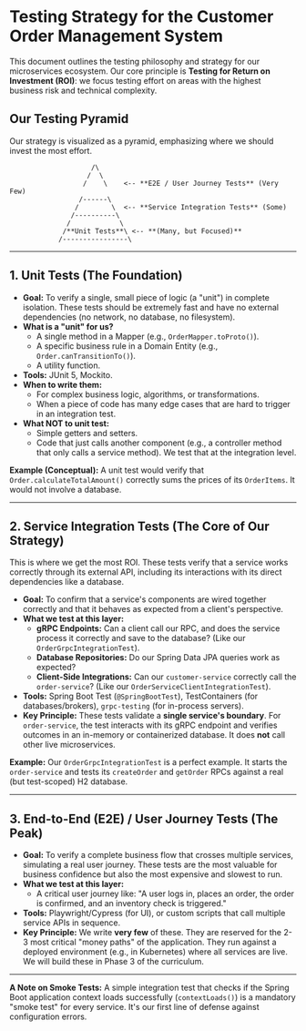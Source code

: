 # Testing Strategy for the Customer Order Management System

This document outlines the testing philosophy and strategy for our microservices ecosystem. Our core principle is **Testing for Return on Investment (ROI)**: we focus testing effort on areas with the highest business risk and technical complexity.

## Our Testing Pyramid

Our strategy is visualized as a pyramid, emphasizing where we should invest the most effort.

                        /\
                       /  \
                      /    \    <-- **E2E / User Journey Tests** (Very Few)
                     /------\
                    /        \  <-- **Service Integration Tests** (Some)
                   /----------\
                  /            \
                 /**Unit Tests**\ <-- **(Many, but Focused)**
                /----------------\

---

## 1. Unit Tests (The Foundation)

- **Goal:** To verify a single, small piece of logic (a "unit") in complete isolation. These tests should be extremely fast and have no external dependencies (no network, no database, no filesystem).
- **What is a "unit" for us?**
  - A single method in a Mapper (e.g., `OrderMapper.toProto()`).
  - A specific business rule in a Domain Entity (e.g., `Order.canTransitionTo()`).
  - A utility function.
- **Tools:** JUnit 5, Mockito.
- **When to write them:**
  - For complex business logic, algorithms, or transformations.
  - When a piece of code has many edge cases that are hard to trigger in an integration test.
- **What NOT to unit test:**
  - Simple getters and setters.
  - Code that just calls another component (e.g., a controller method that only calls a service method). We test that at the integration level.

**Example (Conceptual):**
A unit test would verify that `Order.calculateTotalAmount()` correctly sums the prices of its `OrderItems`. It would not involve a database.

---

## 2. Service Integration Tests (The Core of Our Strategy)

This is where we get the most ROI. These tests verify that a service works correctly through its external API, including its interactions with its direct dependencies like a database.

- **Goal:** To confirm that a service's components are wired together correctly and that it behaves as expected from a client's perspective.
- **What we test at this layer:**
  - **gRPC Endpoints:** Can a client call our RPC, and does the service process it correctly and save to the database? (Like our `OrderGrpcIntegrationTest`).
  - **Database Repositories:** Do our Spring Data JPA queries work as expected?
  - **Client-Side Integrations:** Can our `customer-service` correctly call the `order-service`? (Like our `OrderServiceClientIntegrationTest`).
- **Tools:** Spring Boot Test (`@SpringBootTest`), TestContainers (for databases/brokers), `grpc-testing` (for in-process servers).
- **Key Principle:** These tests validate a **single service's boundary**. For `order-service`, the test interacts with its gRPC endpoint and verifies outcomes in an in-memory or containerized database. It does **not** call other live microservices.

**Example:**
Our `OrderGrpcIntegrationTest` is a perfect example. It starts the `order-service` and tests its `createOrder` and `getOrder` RPCs against a real (but test-scoped) H2 database.

---

## 3. End-to-End (E2E) / User Journey Tests (The Peak)

- **Goal:** To verify a complete business flow that crosses multiple services, simulating a real user journey. These tests are the most valuable for business confidence but also the most expensive and slowest to run.
- **What we test at this layer:**
  - A critical user journey like: "A user logs in, places an order, the order is confirmed, and an inventory check is triggered."
- **Tools:** Playwright/Cypress (for UI), or custom scripts that call multiple service APIs in sequence.
- **Key Principle:** We write **very few** of these. They are reserved for the 2-3 most critical "money paths" of the application. They run against a deployed environment (e.g., in Kubernetes) where all services are live. We will build these in Phase 3 of the curriculum.

---

**A Note on Smoke Tests:**
A simple integration test that checks if the Spring Boot application context loads successfully (`contextLoads()`) is a mandatory "smoke test" for every service. It's our first line of defense against configuration errors.
